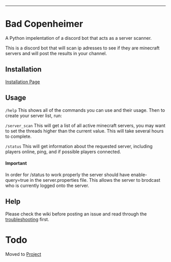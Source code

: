 -----

# Bad Copenheimer
A Python impelentation of a discord bot that acts as a server scanner.

This is a discord bot that will scan ip adresses to see if they are minecraft servers and will post the results in your channel.

## Installation

[Installation Page](https://www.github.com/Pilot1782/bad_copenheimer/wiki/Installation)

## Usage

`/help`
This shows all of the commands you can use and their usage. Then to create your server list, run:

`/server_scan`
This will get a list of all active minecraft servers, you may want to set the threads higher than the current value. This will take several hours to complete.

`/status`
This will get information about the requested server, including players online, ping, and if possible players connected.

#### Important

In order for /status to work properly the server should have enable-query=true in the server.properties file. This allows the server to brodcast who is currently logged onto the server.

## Help

Please check the wiki before posting an issue and read through the [troubleshooting](https://github.com/Pilot1782/bad_copenheimer/wiki/troubleshooting) first.

# Todo

Moved to [Project](https://github.com/users/Pilot1782/projects/1)